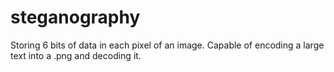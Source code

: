 # steganography
Storing 6 bits of data in each pixel of an image. Capable of encoding a large text into a .png and decoding it.
